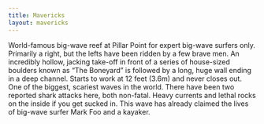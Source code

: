 ```yaml
---
title: Mavericks
layout: mavericks
---
```


World-famous big-wave reef at Pillar Point for expert big-wave surfers only. Primarily a right, but the lefts have been ridden by a few brave men. An incredibly hollow, jacking take-off in front of a series of house-sized boulders known as “The Boneyard” is followed by a long, huge wall ending in a deep channel. Starts to work at 12 feet (3.6m) and never closes out. One of the biggest, scariest waves in the world.
There have been two reported shark attacks here, both non-fatal. Heavy currents and lethal rocks on the inside if you get sucked in. This wave has already claimed the lives of big-wave surfer Mark Foo and a kayaker.  
